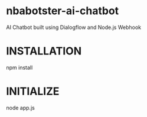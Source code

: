 # nbabotster-ai-chatbot
AI Chatbot built using Dialogflow and Node.js Webhook


# INSTALLATION 


npm install 

# INITIALIZE 

node app.js
